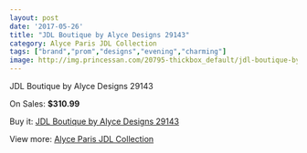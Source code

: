 ```yaml
---
layout: post
date: '2017-05-26'
title: "JDL Boutique by Alyce Designs 29143"
category: Alyce Paris JDL Collection
tags: ["brand","prom","designs","evening","charming"]
image: http://img.princessan.com/20795-thickbox_default/jdl-boutique-by-alyce-designs-29143.jpg
---
```

JDL Boutique by Alyce Designs 29143

On Sales: **$310.99**
<a href="https://www.princessan.com/en/alyce-paris-jdl-collection/9406-jdl-boutique-by-alyce-designs-29143.html"><amp-img layout="responsive" width="600" height="600" src="//img.princessan.com/20795-thickbox_default/jdl-boutique-by-alyce-designs-29143.jpg" alt="JDL Boutique by Alyce Designs 29143 0" /></a>

Buy it: [JDL Boutique by Alyce Designs 29143](https://www.princessan.com/en/alyce-paris-jdl-collection/9406-jdl-boutique-by-alyce-designs-29143.html "JDL Boutique by Alyce Designs 29143")

View more: [Alyce Paris JDL Collection](https://www.princessan.com/en/7-alyce-paris-jdl-collection "Alyce Paris JDL Collection")